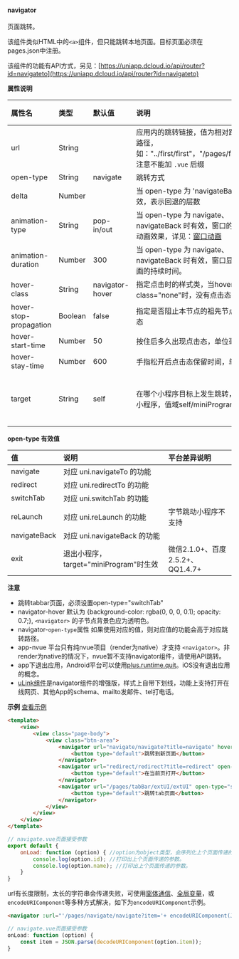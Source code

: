 #### navigator

页面跳转。

该组件类似HTML中的`<a>`组件，但只能跳转本地页面。目标页面必须在pages.json中注册。

该组件的功能有API方式，另见：[https://uniapp.dcloud.io/api/router?id=navigateto](https://uniapp.dcloud.io/api/router?id=navigateto)

**属性说明**

|属性名|类型|默认值|说明|平台差异说明|
|:-|:-|:-|:-|:-|
|url|String||应用内的跳转链接，值为相对路径或绝对路径，如："../first/first"，"/pages/first/first"，注意不能加 ``.vue`` 后缀||
|open-type|String|navigate|跳转方式||
|delta|Number||当 open-type 为 'navigateBack' 时有效，表示回退的层数||
|animation-type|String|pop-in/out|当 open-type 为 navigate、navigateBack 时有效，窗口的显示/关闭动画效果，详见：[窗口动画](api/router?id=animation)|App|
|animation-duration|Number|300|当 open-type 为 navigate、navigateBack 时有效，窗口显示/关闭动画的持续时间。|App|
|hover-class|String|navigator-hover|指定点击时的样式类，当hover-class="none"时，没有点击态效果||
|hover-stop-propagation|Boolean|false|指定是否阻止本节点的祖先节点出现点击态|微信小程序|
|hover-start-time|Number|50|按住后多久出现点击态，单位毫秒||
|hover-stay-time|Number|600|手指松开后点击态保留时间，单位毫秒|&nbsp;|
|target|String|self|在哪个小程序目标上发生跳转，默认当前小程序，值域self/miniProgram|微信2.0.7+、百度2.5.2+、QQ|

**open-type 有效值**

|值|说明|平台差异说明|
|:-|:-|:-|
|navigate|对应 uni.navigateTo 的功能||
|redirect|对应 uni.redirectTo 的功能||
|switchTab|对应 uni.switchTab 的功能||
|reLaunch|对应 uni.reLaunch 的功能|字节跳动小程序不支持|
|navigateBack|对应 uni.navigateBack 的功能||
|exit|退出小程序，target="miniProgram"时生效|微信2.1.0+、百度2.5.2+、QQ1.4.7+|


**注意**
- 跳转tabbar页面，必须设置open-type="switchTab"
- navigator-hover 默认为 {background-color: rgba(0, 0, 0, 0.1); opacity: 0.7;}, ``<navigator>`` 的子节点背景色应为透明色。
- navigator-`open-type`属性 如果使用对应的值，则对应值的功能会高于对应跳转路径。
- app-nvue 平台只有纯nvue项目（render为native）才支持 `<navigator>`。非render为native的情况下，nvue暂不支持navigator组件，请使用API跳转。
- app下退出应用，Android平台可以使用[plus.runtime.quit](https://www.html5plus.org/doc/zh_cn/runtime.html#plus.runtime.quit)。iOS没有退出应用的概念。
- [uLink组件](https://ext.dcloud.net.cn/plugin?id=1182)是navigator组件的增强版，样式上自带下划线，功能上支持打开在线网页、其他App的schema、mailto发邮件、tel打电话。

**示例** [查看示例](https://hellouniapp.dcloud.net.cn/pages/component/navigator/navigator)
 
```html
<template>
	<view>
		<view class="page-body">
			<view class="btn-area">
				<navigator url="navigate/navigate?title=navigate" hover-class="navigator-hover">
					<button type="default">跳转到新页面</button>
				</navigator>
				<navigator url="redirect/redirect?title=redirect" open-type="redirect" hover-class="other-navigator-hover">
					<button type="default">在当前页打开</button>
				</navigator>
				<navigator url="/pages/tabBar/extUI/extUI" open-type="switchTab" hover-class="other-navigator-hover">
					<button type="default">跳转tab页面</button>
				</navigator>
			</view>
		</view>
	</view>
</template>
```

```javascript
// navigate.vue页面接受参数
export default {
	onLoad: function (option) { //option为object类型，会序列化上个页面传递的参数
		console.log(option.id); //打印出上个页面传递的参数。
		console.log(option.name); //打印出上个页面传递的参数。
	}
}
```

url有长度限制，太长的字符串会传递失败，可使用[窗体通信](https://uniapp.dcloud.io/collocation/frame/communication)、[全局变量](https://ask.dcloud.net.cn/article/35021)，或`encodeURIComponent`等多种方式解决，如下为`encodeURIComponent`示例。
```html
<navigator :url="'/pages/navigate/navigate?item='+ encodeURIComponent(JSON.stringify(item))"></navigator>
```
```javascript
// navigate.vue页面接受参数
onLoad: function (option) {
	const item = JSON.parse(decodeURIComponent(option.item));
}
```

